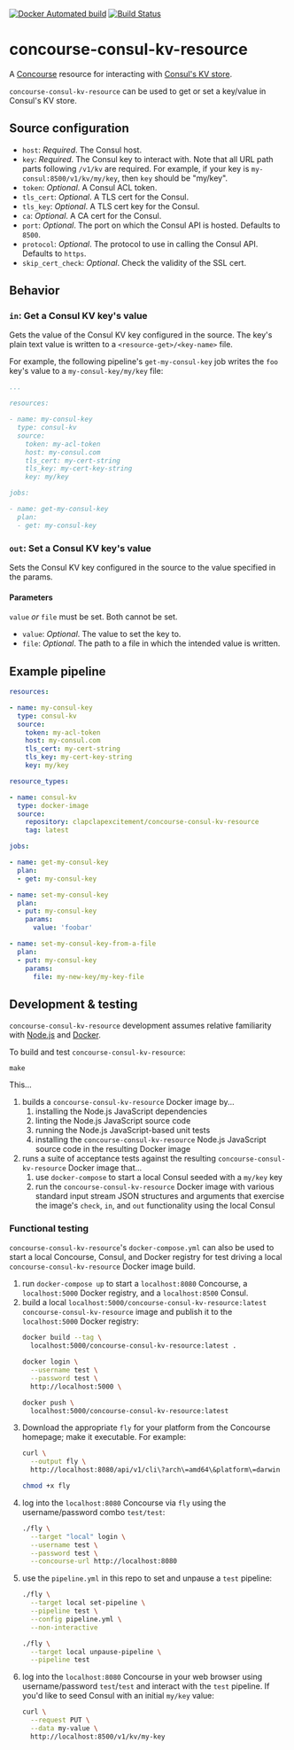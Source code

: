 [![Docker Automated build](https://img.shields.io/docker/automated/clapclapexcitement/concourse-consul-kv-resource.svg?style=flat)](https://hub.docker.com/r/clapclapexcitement/concourse-consul-kv-resource/)
[![Build Status](https://travis-ci.org/mdb/concourse-consul-kv-resource.svg?branch=master)](https://travis-ci.org/mdb/concourse-consul-kv-resource)

# concourse-consul-kv-resource

A [Concourse](http://concourse.ci/) resource for interacting with [Consul's KV store](https://www.consul.io/api/kv.html).

`concourse-consul-kv-resource` can be used to get or set a key/value in Consul's KV store.

## Source configuration

* `host`: _Required_. The Consul host.
* `key`: _Required_. The Consul key to interact with. Note that all URL path parts following `/v1/kv` are required. For example, if your key is `my-consul:8500/v1/kv/my/key`, then `key` should be "my/key".
* `token`: _Optional_. A Consul ACL token.
* `tls_cert`: _Optional_. A TLS cert for the Consul.
* `tls_key`: _Optional_. A TLS cert key for the Consul.
* `ca`: _Optional_. A CA cert for the Consul.
* `port`: _Optional_. The port on which the Consul API is hosted. Defaults to `8500`.
* `protocol`: _Optional_. The protocol to use in calling the Consul API. Defaults to `https`.
* `skip_cert_check`: _Optional_. Check the validity of the SSL cert.

## Behavior

### `in`: Get a Consul KV key's value

Gets the value of the Consul KV key configured in the source. The key's plain text value is written to a `<resource-get>/<key-name>` file.

For example, the following pipeline's `get-my-consul-key` job writes the `foo` key's value to a `my-consul-key/my/key` file:

```yaml
...

resources:

- name: my-consul-key
  type: consul-kv
  source:
    token: my-acl-token
    host: my-consul.com
    tls_cert: my-cert-string
    tls_key: my-cert-key-string
    key: my/key

jobs:

- name: get-my-consul-key
  plan:
  - get: my-consul-key
```

### `out`: Set a Consul KV key's value

Sets the Consul KV key configured in the source to the value specified in the params.

#### Parameters

`value` _or_ `file` must be set. Both cannot be set.

* `value`: _Optional_. The value to set the key to.
* `file`: _Optional_. The path to a file in which the intended value is written.

## Example pipeline

```yaml
resources:

- name: my-consul-key
  type: consul-kv
  source:
    token: my-acl-token
    host: my-consul.com
    tls_cert: my-cert-string
    tls_key: my-cert-key-string
    key: my/key

resource_types:

- name: consul-kv
  type: docker-image
  source:
    repository: clapclapexcitement/concourse-consul-kv-resource
    tag: latest

jobs:

- name: get-my-consul-key
  plan:
  - get: my-consul-key

- name: set-my-consul-key
  plan:
  - put: my-consul-key
    params:
      value: 'foobar'

- name: set-my-consul-key-from-a-file
  plan:
  - put: my-consul-key
    params:
      file: my-new-key/my-key-file
```

## Development & testing

`concourse-consul-kv-resource` development assumes relative familiarity with [Node.js](https://nodejs.org) and [Docker](https://www.docker.com/).

To build and test `concourse-consul-kv-resource`:

```
make
```

This...

1. builds a `concourse-consul-kv-resource` Docker image by...
    1. installing the Node.js JavaScript dependencies
    2. linting the Node.js JavaScript source code
    3. running the Node.js JavaScript-based unit tests
    4. installing the `concourse-consul-kv-resource` Node.js JavaScript source code in the resulting Docker image
2. runs a suite of acceptance tests against the resulting `concourse-consul-kv-resource` Docker image that...
    1. use `docker-compose` to start a local Consul seeded with a `my/key` key
    2. run the `concourse-consul-kv-resource` Docker image with various standard input stream JSON structures and arguments that exercise the image's `check`, `in`, and `out` functionality using the local Consul

### Functional testing

`concourse-consul-kv-resource`'s `docker-compose.yml` can also be used to start a local Concourse, Consul, and Docker registry for test driving a local `concourse-consul-kv-resource` Docker image build.

1. run `docker-compose up` to start a `localhost:8080` Concourse, a `localhost:5000` Docker registry, and a `localhost:8500` Consul.
2. build a local `localhost:5000/concourse-consul-kv-resource:latest` `concourse-consul-kv-resource` image and publish it to the `localhost:5000` Docker registry:
    ```bash
    docker build --tag \
      localhost:5000/concourse-consul-kv-resource:latest .
    ```
    ```bash
    docker login \
      --username test \
      --password test \
      http://localhost:5000 \
    ```
    ```bash
    docker push \
      localhost:5000/concourse-consul-kv-resource:latest
    ```
3. Download the appropriate `fly` for your platform from the Concourse homepage; make it executable. For example:
    ```bash
    curl \
      --output fly \
      http://localhost:8080/api/v1/cli\?arch\=amd64\&platform\=darwin

    chmod +x fly
    ```
4. log into the `localhost:8080` Concourse via `fly` using the username/password combo `test/test`:
    ```bash
    ./fly \
      --target "local" login \
      --username test \
      --password test \
      --concourse-url http://localhost:8080
    ```
5. use the `pipeline.yml` in this repo to set and unpause a `test` pipeline:
    ```bash
    ./fly \
      --target local set-pipeline \
      --pipeline test \
      --config pipeline.yml \
      --non-interactive
    ```
    ```bash
    ./fly \
      --target local unpause-pipeline \
      --pipeline test
    ```
6. log into the `localhost:8080` Concourse in your web browser using username/password `test`/`test` and interact with the `test` pipeline. If you'd like to seed Consul with an initial `my/key` value:
    ```bash
    curl \
      --request PUT \
      --data my-value \
      http://localhost:8500/v1/kv/my-key
    ```
